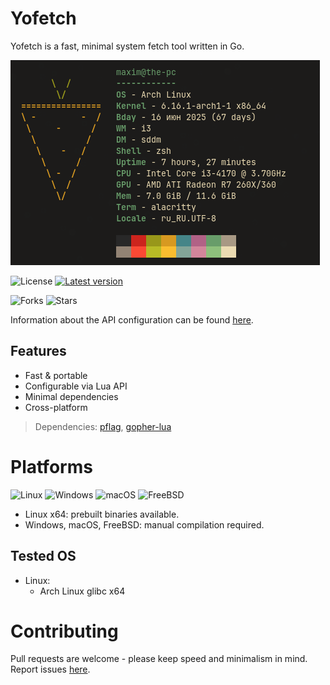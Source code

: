 # Yofetch
Yofetch is a fast, minimal system fetch tool written in Go.

[![Yofetch with my config](screenshot.png)](configs/example_config_linux_glibc.lua)

![License](https://img.shields.io/github/license/TheMomer/yofetch?style=for-the-badge)
[![Latest version](https://img.shields.io/github/v/release/TheMomer/yofetch?display_name=release&include_prereleases&style=for-the-badge&label=Latest%20version)](https://github.com/TheMomer/yofetch/releases/latest)

![Forks](https://img.shields.io/github/forks/TheMomer/yofetch?style=for-the-badge)
![Stars](https://img.shields.io/github/stars/TheMomer/yofetch?style=for-the-badge)

Information about the API configuration can be found [here](LuaConfigInfo.md).

## Features
- Fast & portable
- Configurable via Lua API
- Minimal dependencies
- Cross-platform

> Dependencies: [pflag](https://github.com/spf13/pflag), [gopher-lua](https://github.com/yuin/gopher-lua)

# Platforms

![Linux](https://img.shields.io/badge/Linux-FCC624?style=for-the-badge&logo=linux&logoColor=black)
![Windows](https://custom-icon-badges.demolab.com/badge/Windows-0033a6.svg?logo=windows10&logoColor=white&style=for-the-badge)
![macOS](https://img.shields.io/badge/macOS-555555?style=for-the-badge&logo=apple&logoColor=white)
![FreeBSD](https://img.shields.io/badge/FreeBSD-red?style=for-the-badge&logo=freebsd)

- Linux x64: prebuilt binaries available.  
- Windows, macOS, FreeBSD: manual compilation required.

## Tested OS
- Linux:
  - Arch Linux glibc x64

# Contributing
Pull requests are welcome - please keep speed and minimalism in mind.  
Report issues [here](https://github.com/TheMomer/yofetch/issues).
